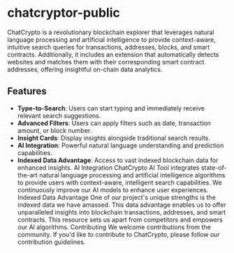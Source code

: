 # chatcryptor-public

ChatCrypto is a revolutionary blockchain explorer that leverages natural language processing and artificial intelligence to provide context-aware, intuitive search queries for transactions, addresses, blocks, and smart contracts. Additionally, it includes an extension that automatically detects websites and matches them with their corresponding smart contract addresses, offering insightful on-chain data analytics.
## Features
- **Type-to-Search**: Users can start typing and immediately receive relevant search suggestions.
- **Advanced Filters**: Users can apply filters such as date, transaction amount, or block number.
- **Insight Cards**: Display insights alongside traditional search results.
- **AI Integration**: Powerful natural language understanding and prediction capabilities.
- **Indexed Data Advantage**: Access to vast indexed blockchain data for enhanced insights.
AI Integration
ChatCrypto AI Tool integrates state-of-the-art natural language processing and artificial intelligence algorithms to provide users with context-aware, intelligent search capabilities. We continuously improve our AI models to enhance user experiences.
Indexed Data Advantage
One of our project's unique strengths is the indexed data we have amassed. This data advantage enables us to offer unparalleled insights into blockchain transactions, addresses, and smart contracts. This resource sets us apart from competitors and empowers our AI algorithms.
Contributing
We welcome contributions from the community. If you'd like to contribute to ChatCrypto, please follow our contribution guidelines.
